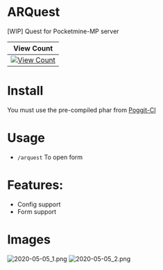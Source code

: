# ARQuest 
[WIP] Quest for Pocketmine-MP server

| View Count |
| :---: |
| [![View Count](http://hits.dwyl.io/ZzKino/ARQuest.svg)](http://hits.dwyl.io/ZzKino/ARQuest.svg) |

# Install
You must use the pre-compiled phar from [Poggit-CI](https://poggit.pmmp.io/ci/ZzKino/ARQuest/~)

# Usage
 + `/arquest` To open form
# Features:
- Config support 
- Form support
# Images
![2020-05-05_1.png](https://i0.wp.com/s1.uphinh.org/2020/05/05/2020-05-05_1.png)
![2020-05-05_2.png](https://s1.uphinh.org/2020/05/05/2020-05-05_2.png)
